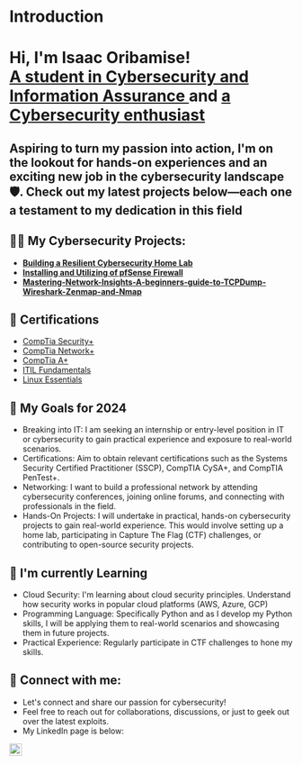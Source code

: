 # Introduction
<h1>Hi, I'm Isaac Oribamise! <br/><a href="https://github.com/IsaacOribamise">A student in Cybersecurity and Information Assurance </a> and <a href="https://www.linkedin.com/in/isaac-oribamise/">a Cybersecurity enthusiast</a></h1>

<h2>Aspiring to turn my passion into action, I'm on the lookout for hands-on experiences and an exciting new job in the cybersecurity landscape🛡️. Check out my latest projects below—each one a testament to my dedication in this field </h2>
<h2>👨‍💻 My Cybersecurity Projects:</h2>

- <b>[Building a Resilient Cybersecurity Home Lab](https://github.com/IsaacOribamise/Building-a-Resilient-Cybersecurity-Home-Lab)</b>
- <b>[Installing and Utilizing of pfSense Firewall](https://github.com/IsaacOribamise/Installing-and-Utilizing-of-pfSense-Firewall)</b>
- <b>[Mastering-Network-Insights-A-beginners-guide-to-TCPDump-Wireshark-Zenmap-and-Nmap](https://github.com/IsaacOribamise/Mastering-Network-Insights-A-beginners-guide-to-TCPDump-and-Nmap)</b>



<h2> 📜 Certifications</h2>

- [CompTia Security+](https://www.credly.com/users/isaac-oribamise/badges)
- [CompTia Network+](https://www.credly.com/users/isaac-oribamise/badges)
- [CompTia A+](https://www.credly.com/users/isaac-oribamise/badges)
- [ITIL Fundamentals](https://www.linkedin.com/in/isaac-oribamise/)
- [Linux Essentials](https://cs.lpi.org/caf/Xamman/certification/verify/LPI000594664/nfxqlclkvg)

<h2>🌱 My Goals for 2024</h2>

- Breaking into IT: I am seeking an internship or entry-level position in IT or cybersecurity to gain practical experience and exposure to real-world scenarios.
- Certifications: Aim to obtain relevant certifications such as the Systems Security Certified Practitioner (SSCP), CompTIA CySA+, and CompTIA PenTest+.
- Networking: I want to build a professional network by attending cybersecurity conferences, joining online forums, and connecting with professionals in the field.
- Hands-On Projects: I will undertake in practical, hands-on cybersecurity projects to gain real-world experience. This would involve setting up a home lab, participating in Capture The Flag (CTF) challenges, or contributing to open-source security projects.

<h2>🌱 I'm currently Learning</h2>

- Cloud Security: I'm learning about cloud security principles. Understand how security works in popular cloud platforms (AWS, Azure, GCP)
- Programming Language: Specifically Python and as I develop my Python skills, I will be applying them to real-world scenarios and showcasing them in future projects.
- Practical Experience: Regularly participate in CTF challenges to hone my skills.

<h2> 🤳 Connect with me:</h2>

- Let's connect and share our passion for cybersecurity!
- Feel free to reach out for collaborations, discussions, or just to geek out over the latest exploits. 
- My LinkedIn page is below:

[<img align="left" alt="RichardSaunders | LinkedIn" width="22px" src="https://cdn.jsdelivr.net/npm/simple-icons@v3/icons/linkedin.svg" />][linkedin]

[linkedin]: https://www.linkedin.com/in/isaac-oribamise/

<!--
**joshmadakor1/joshmadakor1** is a ✨ _special_ ✨ repository because its `README.md` (this file) appears on your GitHub profile.

Here are some ideas to get you started:

- 🔭 I’m currently working on ...
- 🌱 I’m currently learning ...
- 👯 I’m looking to collaborate on ...
- 🤔 I’m looking for help with ...
- 💬 Ask me about ...
- 📫 How to reach me: ...
- 😄 Pronouns: ...
- ⚡ Fun fact: ...
-->
